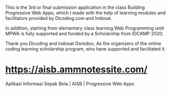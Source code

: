 This is the 3rd or final submission application in the class Building Progressive Web Apps, which I made with the help of learning modules and facilitators provided by Dicoding.com and Indosat.

In addition, starting from elementary class learning Web Programming until MPWA is fully supported and funded by a Scholarship from IDCAMP 2020.

Thank you Dicoding and Indosat Ooredoo,
As the organizers of the online coding learning scholarship program, who have supported and facilitated it.

# https://aisb.ammnotessite.com/

Aplikasi Informasi Sepak Bola | AISB | Progressive Web Apps 
